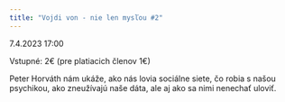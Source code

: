 ```yaml
---
title: "Vojdi von - nie len mysľou #2"
---
```

7.4.2023 17:00

Vstupné: 2€ (pre platiacich členov 1€)

Peter Horváth nám ukáže, ako nás lovia sociálne siete, čo robia s našou psychikou, ako zneužívajú naše dáta, ale aj ako sa nimi nenechať uloviť.